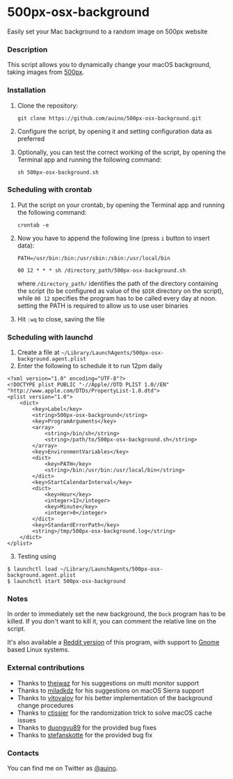 # 500px-osx-background
Easily set your Mac background to a random image on 500px website

### Description ###

This script allows you to dynamically change your macOS background, taking images from [500px](https://500px.com).

### Installation ###

 1. Clone the repository:

    ```
    git clone https://github.com/auino/500px-osx-background.git
    ```

 2. Configure the script, by opening it and setting configuration data as preferred

 3. Optionally, you can test the correct working of the script, by opening the Terminal app and running the following command:

    ```
    sh 500px-osx-background.sh
    ```

### Scheduling with crontab ###


 1. Put the script on your crontab, by opening the Terminal app and running the following command:

    ```
    crontab -e
    ```

 2. Now you have to append the following line (press `i` button to insert data):

    ```
    PATH=/usr/bin:/bin:/usr/sbin:/sbin:/usr/local/bin
    
    00 12 * * * sh /directory_path/500px-osx-background.sh
    ```

    where `/directory_path/` identifies the path of the directory containing the script (to be configured as value of the `$DIR` directory on the script), while `00 12` specifies the program has to be called every day at noon.
    setting the PATH is required to allow us to use user binaries

 2. Hit `:wq` to close, saving the file

### Scheduling with launchd ###

1. Create a file at `~/Library/LaunchAgents/500px-osx-background.agent.plist`
2. Enter the following to schedule it to run 12pm daily

```
<?xml version="1.0" encoding="UTF-8"?>
<!DOCTYPE plist PUBLIC "-//Apple//DTD PLIST 1.0//EN" "http://www.apple.com/DTDs/PropertyList-1.0.dtd">
<plist version="1.0">
	<dict>
		<key>Label</key>
		<string>500px-osx-background</string>
		<key>ProgramArguments</key>
		<array>
			<string>/bin/sh</string>
			<string>/path/to/500px-osx-background.sh</string>
		</array>
		<key>EnvironmentVariables</key>
		<dict>
			<key>PATH</key>
			<string>/bin:/usr/bin:/usr/local/bin</string>
		</dict>
		<key>StartCalendarInterval</key>
		<dict>
			<key>Hour</key>
			<integer>12</integer>
			<key>Minute</key>
			<integer>0</integer>
		</dict>
		<key>StandardErrorPath</key>
		<string>/tmp/500px-osx-background.log</string>
	</dict>
</plist>
```

3. Testing using

````
$ launchctl load ~/Library/LaunchAgents/500px-osx-background.agent.plist 
$ launchctl start 500px-osx-background
````

### Notes ###

In order to immediately set the new background, the `Dock` program has to be killed.
If you don't want to kill it, you can comment the relative line on the script.

It's also available a [Reddit version](https://github.com/auino/reddit-macos-background) of this program, with support to [Gnome](https://www.gnome.org) based Linux systems.

### External contributions ###

 * Thanks to [theiwaz](https://github.com/theiwaz) for his suggestions on multi monitor support
 * Thanks to [miladkdz](https://github.com/miladkdz) for his suggestions on macOS Sierra support
 * Thanks to [vitovalov](https://github.com/vitovalov) for his better implementation of the background change procedures
 * Thanks to [ctissier](https://github.com/ctissier) for the randomization trick to solve macOS cache issues
 * Thanks to [duongvu89](https://github.com/duongvu89) for the provided bug fixes
 * Thanks to [stefanskotte](https://github.com/stefanskotte) for the provided bug fix

### Contacts ###

You can find me on Twitter as [@auino](https://twitter.com/auino).
